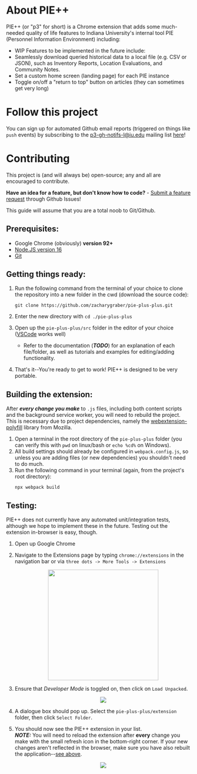 # About PIE++
PIE++ (or "p3" for short) is a Chrome extension that adds some much-needed quality of life features to Indiana University's internal tool PIE (Personnel Information Environment) including:
- WIP
Features to be implemented in the future include:
- Seamlessly download queried historical data to a local file (e.g. CSV or JSON), such as Inventory Reports, Location Evaluations, and Community Notes.
- Set a custom home screen (landing page) for each PIE instance
- Toggle on/off a "return to top" button on articles (they can sometimes get very long)

# Follow this project
You can sign up for automated Github email reports (triggered on things like `push` events) by subscribing to the p3-gh-notifs-l@iu.edu mailing list [here](https://list.iu.edu/sympa/info/p3-gh-notifs-l)!

# Contributing
This project is (and will always be) open-source; any and all are encouraged to contribute.

**Have an idea for a feature, but don't know how to code?** - [Submit a feature request](https://github.com/zacharygraber/pie-plus-plus/issues/new?assignees=&labels=&template=feature_request.md&title=) through Github Issues! 

This guide will assume that you are a total noob to Git/Github.
  
## Prerequisites:
- Google Chrome (obviously) **version 92+**
- [Node.JS version 16](https://nodejs.org/en/)
- [Git](https://git-scm.com/downloads)

## Getting things ready:
1. Run the following command from the terminal of your choice to clone the repository into a new folder in the cwd (download the source code):

   ```
   git clone https://github.com/zacharygraber/pie-plus-plus.git
   ```
2. Enter the new directory with `cd ./pie-plus-plus`
3. Open up the `pie-plus-plus/src` folder in the editor of your choice ([VSCode](https://code.visualstudio.com/download) works well)  
    - Refer to the documentation (***TODO***) for an explanation of each file/folder, as well as tutorials and examples for editing/adding functionality.
4. That's it--You're ready to get to work! PIE++ is designed to be very portable.

## Building the extension:
After ***every change you make*** to `.js` files, including both content scripts and the background service worker, you will need to rebuild the project. This is necessary due to project dependencies, namely the [webextension-polyfill](https://github.com/mozilla/webextension-polyfill) library from Mozilla. 

1. Open a terminal in the root directory of the `pie-plus-plus` folder (you can verify this with `pwd` on linux/bash or `echo %cd%` on Windows).
2. All build settings should already be configured in `webpack.config.js`, so unless you are adding files (or new dependencies) you shouldn't need to do much.
3. Run the following command in your terminal (again, from the project's root directory):  
    ```
    npx webpack build
    ```

## Testing:
PIE++ does not currently have any automated unit/integration tests, although we hope to implement these in the future. Testing out the extension in-browser is easy, though.
1. Open up Google Chrome
2. Navigate to the Extensions page by typing `chrome://extensions` in the navigation bar or via `three dots -> More Tools -> Extensions`  

    <p align="center"><img height="300px" src="https://user-images.githubusercontent.com/60680903/179127236-6c9b559f-e304-4d84-b584-627501baeb28.png" /></p>
    
3. Ensure that *Developer Mode* is toggled on, then click on `Load Unpacked`.  

    <p align="center"><img src="https://user-images.githubusercontent.com/60680903/179127891-f73f9771-d90a-4daf-b321-2377f56b94ec.png" /></p>
    
4. A dialogue box should pop up. Select the `pie-plus-plus/extension` folder, then click `Select Folder`.  
5. You should now see the PIE++ extension in your list.  
***NOTE:*** You will need to reload the extension after **every** change you make with the small refresh icon in the bottom-right corner. If your new changes aren't reflected in the browser, make sure you have also rebuilt the application--[see above](#building-the-extension).  

    <p align="center"><img src="https://user-images.githubusercontent.com/60680903/179128727-e8ec7218-2b1a-4bac-984d-c793c131fc4e.png" /></p>
